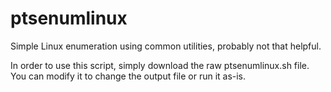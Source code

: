 # ptsenumlinux
Simple Linux enumeration using common utilities, probably not that helpful.

In order to use this script, simply download the raw ptsenumlinux.sh file. You can modify it to change the output file or run it as-is.
